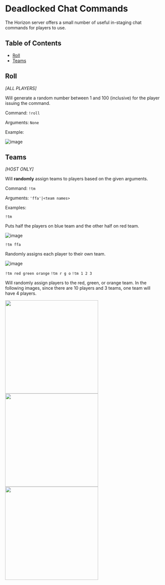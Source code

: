 # Deadlocked Chat Commands

The Horizon server offers a small number of useful in-staging chat commands for players to use.

## Table of Contents
- [Roll](#roll)
- [Teams](#teams)

## Roll

*[ALL PLAYERS]*

Will generate a random number between 1 and 100 (inclusive) for the player issuing the command.

Command:
```!roll```

Arguments:
```None```

Example:

![image](https://user-images.githubusercontent.com/2020854/156937124-c60f5263-145d-4906-a1c5-876df2b2f86f.png)

## Teams

*[HOST ONLY]*

Will **randomly** assign teams to players based on the given arguments.

Command:
```!tm```

Arguments:
```'ffa'|<team names>```

Examples:

```!tm```

Puts half the players on blue team and the other half on red team.

![image](https://user-images.githubusercontent.com/2020854/156937445-4749f17c-27df-4e89-8c35-21233bd24709.png)

```!tm ffa```

Randomly assigns each player to their own team.

![image](https://user-images.githubusercontent.com/2020854/156937461-f84fbd8a-23fb-4fdd-a621-6483c21face5.png)

```!tm red green orange```
```!tm r g o```
```!tm 1 2 3```

Will randomly assign players to the red, green, or orange team. In the following images, since there are 10 players and 3 teams, one team will have 4 players.

<p float="left">
  <img src="https://user-images.githubusercontent.com/2020854/156937475-58906864-e8e5-4920-81ea-3bcf689f3d10.png" width="300" />
  <img src="https://user-images.githubusercontent.com/2020854/156937495-e9e5e680-507e-48f2-b5f9-ec2e573f8b2b.png" width="300" /> 
  <img src="https://user-images.githubusercontent.com/2020854/156937505-c13e306f-b74d-4a1d-aac5-7712ea01ebc8.png" width="300" />
</p>
